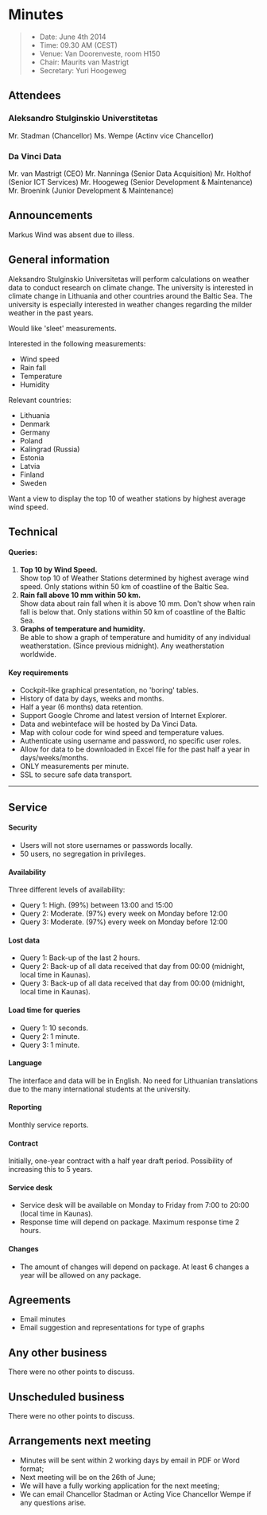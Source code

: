# Minutes

> * Date: June 4th 2014
> * Time: 09.30 AM (CEST)
> * Venue: Van Doorenveste, room H150
> * Chair: Maurits van Mastrigt
> * Secretary: Yuri Hoogeweg

## Attendees

### Aleksandro Stulginskio Universtitetas
Mr. Stadman (Chancellor)
Ms. Wempe (Actinv vice Chancellor)

### Da Vinci Data
Mr. van Mastrigt (CEO)
Mr. Nanninga (Senior Data Acquisition)
Mr. Holthof (Senior ICT Services)
Mr. Hoogeweg (Senior Development & Maintenance)
Mr. Broenink (Junior Development & Maintenance)

## Announcements
Markus Wind was absent due to illess.

## General information
Aleksandro Stulginskio Universitetas will perform calculations on weather data to conduct research on climate change. The university is interested in climate change in Lithuania and other countries around the Baltic Sea. The university is especially interested in weather changes regarding the milder weather in the past years.

Would like 'sleet' measurements.

Interested in the following measurements:

- Wind speed
- Rain fall
- Temperature
- Humidity

Relevant countries:

- Lithuania
- Denmark
- Germany
- Poland
- Kalingrad (Russia)
- Estonia
- Latvia
- Finland
- Sweden

Want a view to display the top 10 of weather stations by highest average wind speed.

## Technical

#### Queries:
1. __Top 10 by Wind Speed.__  
Show top 10 of Weather Stations determined by highest average wind speed. Only stations within 50 km of coastline of the Baltic Sea.
2. __Rain fall above 10 mm within 50 km.__  
Show data about rain fall when it is above 10 mm. Don't show when rain fall is below that. Only stations within 50 km of coastline of the Baltic Sea.
3. __Graphs of temperature and humidity.__  
Be able to show a graph of temperature and humidity of any individual weatherstation. (Since previous midnight). Any weatherstation worldwide.

#### Key requirements
- Cockpit-like graphical presentation, no 'boring' tables.
- History of data by days, weeks and months.
- Half a year (6 months) data retention.
- Support Google Chrome and latest version of Internet Explorer.
- Data and webinteface will be hosted by Da Vinci Data.
- Map with colour code for wind speed and temperature values.
- Authenticate using username and password, no specific user roles.
- Allow for data to be downloaded in Excel file for the past half a year in days/weeks/months.
- ONLY measurements per minute.
- SSL to secure safe data transport.

---

## Service

#### Security
- Users will not store usernames or passwords locally.
- 50 users, no segregation in privileges.

#### Availability
Three different levels of availability:

- Query 1: High. (99%) between 13:00 and 15:00
- Query 2: Moderate. (97%) every week on Monday before 12:00
- Query 3: Moderate. (97%) every week on Monday before 12:00

#### Lost data
- Query 1: Back-up of the last 2 hours.
- Query 2: Back-up of all data received that day from 00:00 (midnight, local time in Kaunas).
- Query 3: Back-up of all data received that day from 00:00 (midnight, local time in Kaunas).

#### Load time for queries
- Query 1: 10 seconds.
- Query 2: 1 minute.
- Query 3: 1 minute.

#### Language
The interface and data will be in English. No need for Lithuanian translations due to the many international students at the university.

#### Reporting
Monthly service reports.

#### Contract
Initially, one-year contract with a half year draft period. Possibility of increasing this to 5 years.

#### Service desk
- Service desk will be available on Monday to Friday from 7:00 to 20:00 (local time in Kaunas).
- Response time will depend on package. Maximum response time 2 hours.

#### Changes
- The amount of changes will depend on package. At least 6 changes a year will be allowed on any package.

## Agreements

- Email minutes
- Email suggestion and representations for type of graphs

## Any other business

There were no other points to discuss.

## Unscheduled business

There were no other points to discuss.

## Arrangements next meeting
- Minutes will be sent within 2 working days by email in PDF or Word format;
- Next meeting will be on the 26th of June;
- We will have a fully working application for the next meeting;
- We can email Chancellor Stadman or Acting Vice Chancellor Wempe if any questions arise.
